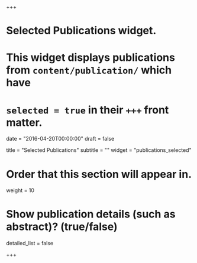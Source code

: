 +++
# Selected Publications widget.
# This widget displays publications from `content/publication/` which have
# `selected = true` in their `+++` front matter.
  
date = "2016-04-20T00:00:00"
draft = false
  
title = "Selected Publications"
subtitle = ""
widget = "publications_selected"
  
# Order that this section will appear in.
weight = 10
  
# Show publication details (such as abstract)? (true/false)
detailed_list = false
  
+++
    